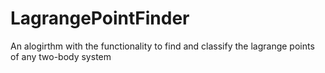 # LagrangePointFinder
An alogirthm with the functionality to find and classify the lagrange points of any two-body system
